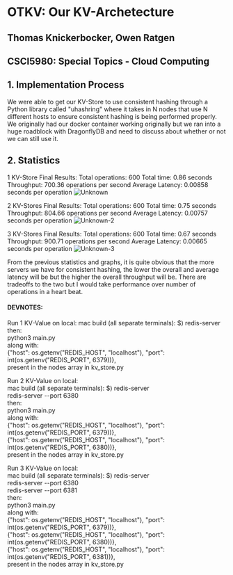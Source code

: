 # OTKV: Our KV-Archetecture

## Thomas Knickerbocker, Owen Ratgen

## CSCI5980: Special Topics - Cloud Computing

## 1. Implementation Process

We were able to get our KV-Store to use consistent hashing through a Python library called "uhashring" where it takes in N nodes that use N different hosts to ensure consistent hashing is being performed properly. We originally had our docker container working originally but we ran into a huge roadblock with DragonflyDB and need to discuss about whether or not we can still use it.

## 2. Statistics

1 KV-Store Final Results:
Total operations: 600
Total time: 0.86 seconds
Throughput: 700.36 operations per second
Average Latency: 0.00858 seconds per operation
![Unknown](https://github.com/user-attachments/assets/86a1c0a7-d3b1-4ec2-8417-84912365c99d)

2 KV-Stores Final Results:
Total operations: 600
Total time: 0.75 seconds
Throughput: 804.66 operations per second
Average Latency: 0.00757 seconds per operation
![Unknown-2](https://github.com/user-attachments/assets/8b52d8db-5ed6-4615-b5ec-9237af92d232)

3 KV-Stores Final Results:
Total operations: 600
Total time: 0.67 seconds
Throughput: 900.71 operations per second
Average Latency: 0.00665 seconds per operation
![Unknown-3](https://github.com/user-attachments/assets/836ce81e-3181-482d-a766-a880ee0f13ba)

From the previous statistics and graphs, it is quite obvious that the more servers we have for consistent hashing, the lower the overall and average latency will be but the higher the overall throughput will be. There are tradeoffs to the two but I would take performance over number of operations in a heart beat.

#### DEVNOTES:

Run 1 KV-Value on local:
mac build (all separate terminals): $) redis-server <br/>
then:<br/>
python3 main.py<br/>
along with:<br/>
{"host": os.getenv("REDIS_HOST", "localhost"), "port": int(os.getenv("REDIS_PORT", 6379))},<br/>
present in the nodes array in kv_store.py<br/>

Run 2 KV-Value on local:<br/>
mac build (all separate terminals): $) redis-server<br/>
redis-server --port 6380<br/>
then:<br/>
python3 main.py<br/>
along with:<br/>
{"host": os.getenv("REDIS_HOST", "localhost"), "port": int(os.getenv("REDIS_PORT", 6379))},<br/>
{"host": os.getenv("REDIS_HOST", "localhost"), "port": int(os.getenv("REDIS_PORT", 6380))},<br/>
present in the nodes array in kv_store.py<br/>

Run 3 KV-Value on local:<br/>
mac build (all separate terminals): $) redis-server<br/>
redis-server --port 6380<br/>
redis-server --port 6381<br/>
then:<br/>
python3 main.py<br/>
along with:<br/>
{"host": os.getenv("REDIS_HOST", "localhost"), "port": int(os.getenv("REDIS_PORT", 6379))},<br/>
{"host": os.getenv("REDIS_HOST", "localhost"), "port": int(os.getenv("REDIS_PORT", 6380))},<br/>
{"host": os.getenv("REDIS_HOST", "localhost"), "port": int(os.getenv("REDIS_PORT", 6381))},<br/>
present in the nodes array in kv_store.py
